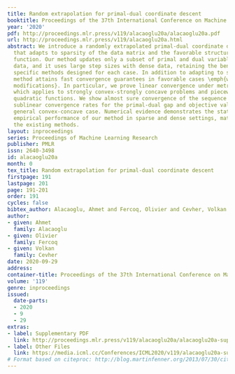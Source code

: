 ```yaml
---
title: Random extrapolation for primal-dual coordinate descent
booktitle: Proceedings of the 37th International Conference on Machine Learning
year: '2020'
pdf: http://proceedings.mlr.press/v119/alacaoglu20a/alacaoglu20a.pdf
url: http://proceedings.mlr.press/v119/alacaoglu20a.html
abstract: We introduce a randomly extrapolated primal-dual coordinate descent method
  that adapts to sparsity of the data matrix and the favorable structures of the objective
  function. Our method updates only a subset of primal and dual variables with sparse
  data, and it uses large step sizes with dense data, retaining the benefits of the
  specific methods designed for each case. In addition to adapting to sparsity, our
  method attains fast convergence guarantees in favorable cases \emph{without any
  modifications}. In particular, we prove linear convergence under metric subregularity,
  which applies to strongly convex-strongly concave problems and piecewise linear
  quadratic functions. We show almost sure convergence of the sequence and optimal
  sublinear convergence rates for the primal-dual gap and objective values, in the
  general convex-concave case. Numerical evidence demonstrates the state-of-the-art
  empirical performance of our method in sparse and dense settings, matching and improving
  the existing methods.
layout: inproceedings
series: Proceedings of Machine Learning Research
publisher: PMLR
issn: 2640-3498
id: alacaoglu20a
month: 0
tex_title: Random extrapolation for primal-dual coordinate descent
firstpage: 191
lastpage: 201
page: 191-201
order: 191
cycles: false
bibtex_author: Alacaoglu, Ahmet and Fercoq, Olivier and Cevher, Volkan
author:
- given: Ahmet
  family: Alacaoglu
- given: Olivier
  family: Fercoq
- given: Volkan
  family: Cevher
date: 2020-09-29
address: 
container-title: Proceedings of the 37th International Conference on Machine Learning
volume: '119'
genre: inproceedings
issued:
  date-parts:
  - 2020
  - 9
  - 29
extras:
- label: Supplementary PDF
  link: http://proceedings.mlr.press/v119/alacaoglu20a/alacaoglu20a-supp.pdf
- label: Other Files
  link: https://media.icml.cc/Conferences/ICML2020/v119/alacaoglu20a-supp.zip
# Format based on citeproc: http://blog.martinfenner.org/2013/07/30/citeproc-yaml-for-bibliographies/
---
```

